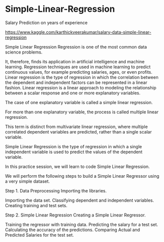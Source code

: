 # Simple-Linear-Regression
Salary Prediction on years of experience

https://www.kaggle.com/karthickveerakumar/salary-data-simple-linear-regression

Simple Linear Regression Regression is one of the most common data science problems. 

It, therefore, finds its application in artificial intelligence and machine learning.
Regression techniques are used in machine learning to predict continuous values, for example predicting salaries, ages, or even profits.
Linear regression is the type of regression in which the correlation between the dependent and independent factors can be represented in a linear fashion. 
Linear regression is a linear approach to modeling the relationship between a scalar response and one or more explanatory variables. 

The case of one explanatory variable is called a simple linear regression. 

For more than one explanatory variable, the process is called multiple linear regression. 

This term is distinct from multivariate linear regression, where multiple correlated dependent variables are predicted, rather than a single scalar variable. 

Simple Linear Regression is the type of regression in which a single independent variable is used to predict the values of the dependent variable. 

In this practice session, we will learn to code Simple Linear Regression.

We will perform the following steps to build a Simple Linear Regressor using a very simple dataset. 

Step 1. Data Preprocessing Importing the libraries. 

Importing the data set. 
Classifying dependent and independent variables. 
Creating training and test sets. 

Step 2. Simple Linear Regression Creating a Simple Linear Regressor. 

Training the regressor with training data. 
Predicting the salary for a test set. 
Calculating the accuracy of the predictions. 
Comparing Actual and Predicted Salaries for the test set. 
